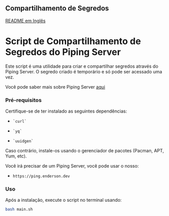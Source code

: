 ## Compartilhamento de Segredos

[README em Inglês](README.md)

# Script de Compartilhamento de Segredos do Piping Server

Este script é uma utilidade para criar e compartilhar segredos através do Piping Server. O segredo criado é temporário e só pode ser acessado uma vez.

Você pode saber mais sobre Piping Server [aqui](https://github.com/nwtgck/piping-server/tree/develop)

### Pré-requisitos

Certifique-se de ter instalado as seguintes dependências:

-     `curl`
-     `yq`
-     `uuidgen`

Caso contrário, instale-os usando o gerenciador de pacotes (Pacman, APT, Yum, etc).

Você irá precisar de um Piping Server, você pode usar o nosso:

- `https://ping.enderson.dev`

### Uso

Após a instalação, execute o script no terminal usando:

```bash
bash main.sh
```
